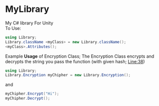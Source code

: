 # MyLibrary
My C# library For Unity 
<br>
To Use:

```cs
using Library;
Library.className <myClass> = new Library.className();
<myClass>.Attributes();
```
Example <strong>Usage</strong> of Encryption Class;
The Encryption Class encrypts and decrypts the string you pass the function
(with given hash; <a href="https://github.com/zyr1on/MyLibary/blob/main/Library.cs#L38">Line:38</a>)
```cs
using Library;
Library.Encryption myChipher = new Library.Encryption();
```
and 
```cs
myChipher.Encrypt("Hi");
myChipher.Decrypt();
```
